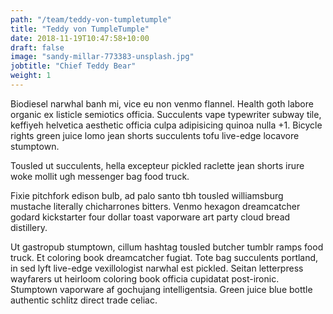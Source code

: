 ```yaml
---
path: "/team/teddy-von-tumpletumple"
title: "Teddy von TumpleTumple"
date: 2018-11-19T10:47:58+10:00
draft: false
image: "sandy-millar-773383-unsplash.jpg"
jobtitle: "Chief Teddy Bear"
weight: 1
---
```


Biodiesel narwhal banh mi, vice eu non venmo flannel. Health goth labore
organic ex listicle semiotics officia. Succulents vape typewriter subway tile,
keffiyeh helvetica aesthetic officia culpa adipisicing quinoa nulla +1. Bicycle
rights green juice lomo jean shorts succulents tofu live-edge locavore
stumptown.

Tousled ut succulents, hella excepteur pickled raclette jean shorts
irure woke mollit ugh messenger bag food truck.

Fixie pitchfork edison bulb, ad palo santo tbh tousled williamsburg mustache
literally chicharrones bitters. Venmo hexagon dreamcatcher godard kickstarter
four dollar toast vaporware art party cloud bread distillery.

Ut gastropub stumptown, cillum hashtag tousled butcher tumblr ramps food truck.
Et coloring book dreamcatcher fugiat. Tote bag succulents portland, in sed lyft
live-edge vexillologist narwhal est pickled. Seitan letterpress wayfarers ut
heirloom coloring book officia cupidatat post-ironic. Stumptown vaporware af
gochujang intelligentsia. Green juice blue bottle authentic schlitz direct
trade celiac.
